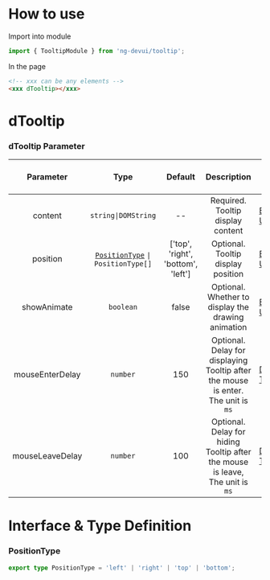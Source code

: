 # How to use

Import into module

```ts
import { TooltipModule } from 'ng-devui/tooltip';
```

In the page

```html
<!-- xxx can be any elements -->
<xxx dTooltip></xxx>
```

# dTooltip

### dTooltip Parameter

|    Parameter    |                        Type                         |              Default               |                                    Description                                    | Jump to Demo                        |
| :-------------: | :-------------------------------------------------: | :--------------------------------: | :-------------------------------------------------------------------------------: | ----------------------------------- |
|     content     |                 `string\|DOMString`                 |                 --                 |                         Required. Tooltip display content                         | [Basic Usage](demo#basic-usage)     |
|    position     | [`PositionType`](#positiontype) `\| PositionType[]` | ['top', 'right', 'bottom', 'left'] |                        Optional. Tooltip display position                         | [Basic Usage](demo#basic-usage)     |
|   showAnimate   |                      `boolean`                      |               false                |                Optional. Whether to display the drawing animation                 | [Basic Usage](demo#basic-usage)     |
| mouseEnterDelay |                      `number`                       |                150                 | Optional. Delay for displaying Tooltip after the mouse is enter. The unit is `ms` | [Delay Trigger](demo#delay-trigger) |
| mouseLeaveDelay |                      `number`                       |                100                 |   Optional. Delay for hiding Tooltip after the mouse is leave, The unit is `ms`   | [Delay Trigger](demo#delay-trigger) |

# Interface & Type Definition

### PositionType

```ts
export type PositionType = 'left' | 'right' | 'top' | 'bottom';
```
